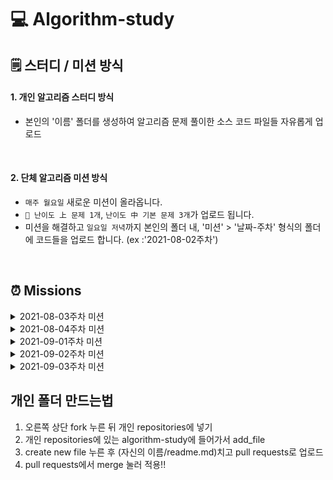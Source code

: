 # 💻 Algorithm-study

## 🗒️ 스터디 / 미션 방식

#### 1. 개인 알고리즘 스터디 방식
- 본인의 '이름' 폴더를 생성하여 알고리즘 문제 풀이한 소스 코드 파일들 자유롭게 업로드

<br>

#### 2. 단체 알고리즘 미션 방식
- `매주 월요일` 새로운 미션이 올라옵니다.
- `🥇 난이도 上 문제 1개`, `난이도 中 기본 문제 3개`가 업로드 됩니다.
- 미션을 해결하고 `일요일 저녁`까지 본인의 폴더 내, '미션' > '날짜-주차' 형식의 폴더에 코드들을 업로드 합니다. (ex :'2021-08-02주차')

<br>

## ⏰ Missions
<details>
  <summary> 2021-08-03주차 미션 </summary>

## 2021.08.12 ~ 2021.08.22
  
- 난이도 상 문제
  - 1. [백준 4949번-스택](https://www.acmicpc.net/problem/4949)
- 기본 문제
  - 1. [백준 2292번-수학](https://www.acmicpc.net/problem/2292)
  - 2. [백준 1085번-수학](https://www.acmicpc.net/problem/1085)
  - 3. [백준 1547번-구현](https://www.acmicpc.net/problem/1547)
  
  
</details>
<details>
  <summary> 2021-08-04주차 미션 </summary>

## 2021.08.23 ~ 2021.09.05
  
- 난이도 상 문제
  - 1. [백준 1920번-이분탐색](https://www.acmicpc.net/problem/1920)
  - 2. [백준 2748번-수학&dp](https://www.acmicpc.net/problem/2748)
- 기본 문제
  - 1. [백준 2455번-수학](https://www.acmicpc.net/problem/2455)
  - 2. [백준 5565번-수학](https://www.acmicpc.net/problem/5565)
</details>
<details>
  <summary> 2021-09-01주차 미션 </summary>
  
## 2021.09.06 ~ 2021.09.12
  
- 난이도 상 문제
  - 1. [백준 2178번-bfs(너비 우선 탐색)](https://www.acmicpc.net/problem/2178) - 안배웠지만 queue 이용하면 할 수 있어요. 한번 해보쇼
  - 2. [백준 10845번-queue](https://www.acmicpc.net/problem/10845) - 그런김에 queue 구현 문제도 드립니다^^
- 기본 문제
  - 1. [백준 7568번-구현](https://www.acmicpc.net/problem/7568)
  - 2. [백준 1676번-수학](https://www.acmicpc.net/problem/1676) - 기본문제도 난이도 쪼금 올려보도록 하겠습니다 ㅎㅎ
</details>
<details>
  <summary> 2021-09-02주차 미션 </summary>
  
## 2021.09.13 ~ 2021.09.19
  
</details>
<details>
  <summary> 2021-09-03주차 미션 </summary>
  
## 2021.09.20 ~ 2021.09.26
  
</details>

## 개인 폴더 만드는법
1. 오른쪽 상단 fork 누른 뒤 개인 repositories에 넣기
2. 개인 repositories에 있는 algorithm-study에 들어가서 add_file
3. create new file 누른 후 (자신의 이름/readme.md)치고 pull requests로 업로드
4. pull requests에서 merge 눌러 적용!!
